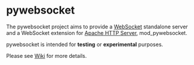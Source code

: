 
# pywebsocket #

The pywebsocket project aims to provide a [WebSocket](https://tools.ietf.org/html/rfc6455) standalone server and a WebSocket extension for [Apache HTTP Server](https://httpd.apache.org/), mod\_pywebsocket.

pywebsocket is intended for **testing** or **experimental** purposes.

Please see [Wiki](../../wiki) for more details.
